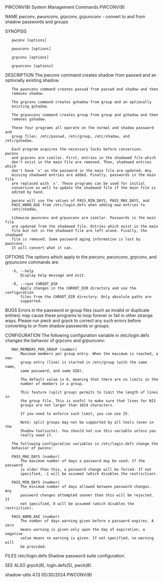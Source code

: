 PWCONV(8)                 System Management Commands                 PWCONV(8)

NAME
       pwconv, pwunconv, grpconv, grpunconv - convert to and from shadow
       passwords and groups

SYNOPSIS

       pwconv [options]

       pwunconv [options]

       grpconv [options]

       grpunconv [options]

DESCRIPTION
       The pwconv command creates shadow from passwd and an optionally
       existing shadow.

       The pwunconv command creates passwd from passwd and shadow and then
       removes shadow.

       The grpconv command creates gshadow from group and an optionally
       existing gshadow.

       The grpunconv command creates group from group and gshadow and then
       removes gshadow.

       These four programs all operate on the normal and shadow password and
       group files: /etc/passwd, /etc/group, /etc/shadow, and /etc/gshadow.

       Each program acquires the necessary locks before conversion.  pwconv
       and grpconv are similar. First, entries in the shadowed file which
       don't exist in the main file are removed. Then, shadowed entries which
       don't have `x' as the password in the main file are updated. Any
       missing shadowed entries are added. Finally, passwords in the main file
       are replaced with `x'. These programs can be used for initial
       conversion as well to update the shadowed file if the main file is
       edited by hand.

       pwconv will use the values of PASS_MIN_DAYS, PASS_MAX_DAYS, and
       PASS_WARN_AGE from /etc/login.defs when adding new entries to
       /etc/shadow.

       Likewise pwunconv and grpunconv are similar. Passwords in the main file
       are updated from the shadowed file. Entries which exist in the main
       file but not in the shadowed file are left alone. Finally, the shadowed
       file is removed. Some password aging information is lost by pwunconv.
       It will convert what it can.

OPTIONS
       The options which apply to the pwconv, pwunconv, grpconv, and grpunconv
       commands are:

       -h, --help
           Display help message and exit.

       -R, --root CHROOT_DIR
           Apply changes in the CHROOT_DIR directory and use the configuration
           files from the CHROOT_DIR directory. Only absolute paths are
           supported.

BUGS
       Errors in the password or group files (such as invalid or duplicate
       entries) may cause these programs to loop forever or fail in other
       strange ways. Please run pwck and grpck to correct any such errors
       before converting to or from shadow passwords or groups.

CONFIGURATION
       The following configuration variable in /etc/login.defs changes the
       behavior of grpconv and grpunconv:

       MAX_MEMBERS_PER_GROUP (number)
           Maximum members per group entry. When the maximum is reached, a new
           group entry (line) is started in /etc/group (with the same name,
           same password, and same GID).

           The default value is 0, meaning that there are no limits in the
           number of members in a group.

           This feature (split group) permits to limit the length of lines in
           the group file. This is useful to make sure that lines for NIS
           groups are not larger than 1024 characters.

           If you need to enforce such limit, you can use 25.

           Note: split groups may not be supported by all tools (even in the
           Shadow toolsuite). You should not use this variable unless you
           really need it.

       The following configuration variables in /etc/login.defs change the
       behavior of pwconv:

       PASS_MAX_DAYS (number)
           The maximum number of days a password may be used. If the password
           is older than this, a password change will be forced. If not
           specified, -1 will be assumed (which disables the restriction).

       PASS_MIN_DAYS (number)
           The minimum number of days allowed between password changes. Any
           password changes attempted sooner than this will be rejected. If
           not specified, 0 will be assumed (which disables the restriction).

       PASS_WARN_AGE (number)
           The number of days warning given before a password expires. A zero
           means warning is given only upon the day of expiration, a negative
           value means no warning is given. If not specified, no warning will
           be provided.

FILES
       /etc/login.defs
           Shadow password suite configuration.

SEE ALSO
       grpck(8), login.defs(5), pwck(8).

shadow-utils 4.13                 05/30/2024                         PWCONV(8)
